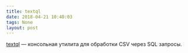 ```yaml
---
title: textql
date: 2018-04-21 10:40:03
tags: None
layout: post
---
```


[textql](https://github.com/dinedal/textql) — консольная утилита для обработки CSV через SQL запросы.
